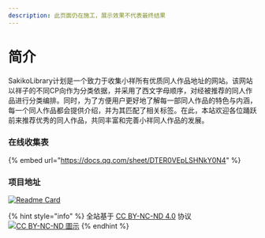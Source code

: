```yaml
---
description: 此页面仍在施工，展示效果不代表最终结果
---
```


# 简介

SakikoLibrary计划是一个致力于收集小祥所有优质同人作品地址的网站。该网站以祥子的不同CP向作为分类依据，并采用了西文字母顺序，对经被推荐的同人作品进行分类编排。同时，为了方便用户更好地了解每一部同人作品的特色与内涵，每一个同人作品都会提供介绍，并为其匹配了相关标签。在此，本站欢迎各位踊跃前来推荐优秀的同人作品，共同丰富和完善小祥同人作品的发展。

### 在线收集表

{% embed url="https://docs.qq.com/sheet/DTER0VEpLSHNkY0N4" %}

### 项目地址

[![Readme Card](https://github-readme-stats.vercel.app/api/pin/?username=MistyWhisper\&repo=SakikoLibrary)](https://github.com/MistyWhisper/SakikoLibrary)



{% hint style="info" %}
全站基于 [CC BY-NC-ND 4.0](https://creativecommons.org/licenses/by-nc-nd/4.0/?ref=chooser-v1) 协议 [![CC BY-NC-ND 圖示](https://upload.wikimedia.org/wikipedia/commons/thumb/7/73/Cc_by-nc-nd_icon.svg/80px-Cc_by-nc-nd_icon.svg.png)](https://zh.wikipedia.org/wiki/File:Cc_by-nc-nd_icon.svg)
{% endhint %}
